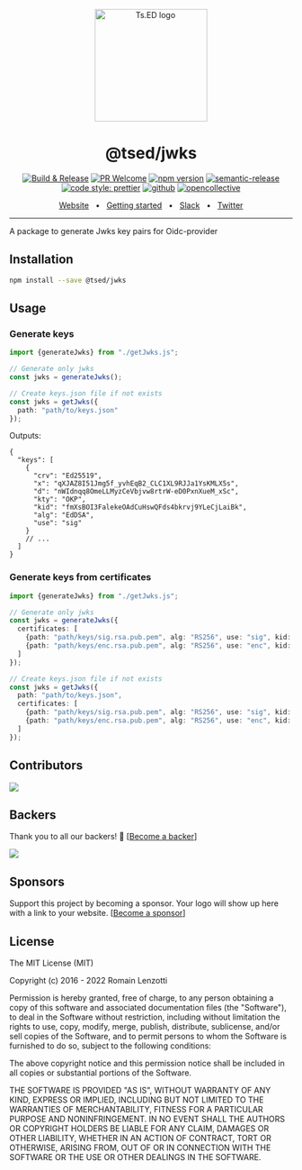 <p style="text-align: center" align="center">
 <a href="https://tsed.dev" target="_blank"><img src="https://tsed.devtsed-og.png" width="200" alt="Ts.ED logo"/></a>
</p>

<div align="center">
   <h1>@tsed/jwks</h1>

[![Build & Release](https://github.com/tsedio/tsed/workflows/Build%20&%20Release/badge.svg)](https://github.com/tsedio/tsed/actions?query=workflow%3A%22Build+%26+Release%22)
[![PR Welcome](https://img.shields.io/badge/PRs-welcome-brightgreen.svg)](https://github.com/tsedio/tsed/blob/master/CONTRIBUTING.md)
[![npm version](https://badge.fury.io/js/%40tsed%2Fcommon.svg)](https://badge.fury.io/js/%40tsed%2Fcommon)
[![semantic-release](https://img.shields.io/badge/%20%20%F0%9F%93%A6%F0%9F%9A%80-semantic--release-e10079.svg)](https://github.com/semantic-release/semantic-release)
[![code style: prettier](https://img.shields.io/badge/code_style-prettier-ff69b4.svg?style=flat-square)](https://github.com/prettier/prettier)
[![github](https://img.shields.io/static/v1?label=Github%20sponsor&message=%E2%9D%A4&logo=GitHub&color=%23fe8e86)](https://github.com/sponsors/romakita)
[![opencollective](https://img.shields.io/static/v1?label=OpenCollective%20sponsor&message=%E2%9D%A4&logo=OpenCollective&color=%23fe8e86)](https://opencollective.com/tsed)

</div>

<div align="center">
  <a href="https://tsed.dev/">Website</a>
  <span>&nbsp;&nbsp;•&nbsp;&nbsp;</span>
  <a href="https://tsed.dev/getting-started/">Getting started</a>
  <span>&nbsp;&nbsp;•&nbsp;&nbsp;</span>
  <a href="https://slack.tsed.io">Slack</a>
  <span>&nbsp;&nbsp;•&nbsp;&nbsp;</span>
  <a href="https://twitter.com/TsED_io">Twitter</a>
</div>

<hr />

A package to generate Jwks key pairs for Oidc-provider

## Installation

```bash
npm install --save @tsed/jwks
```

## Usage

### Generate keys

```typescript
import {generateJwks} from "./getJwks.js";

// Generate only jwks
const jwks = generateJwks();

// Create keys.json file if not exists
const jwks = getJwks({
  path: "path/to/keys.json"
});
```

Outputs:

```jsonc
{
  "keys": [
    {
      "crv": "Ed25519",
      "x": "qXJAZ8I51Jmg5f_yvhEqB2_CLC1XL9RJJa1YsKMLX5s",
      "d": "nWIdnqq8OmeLLMyzCeVbjvw8rtrW-eD0PxnXueM_xSc",
      "kty": "OKP",
      "kid": "fmXsBOI3FalekeOAdCuHswQFds4bkrvj9YLeCjLaiBk",
      "alg": "EdDSA",
      "use": "sig"
    }
    // ...
  ]
}
```

### Generate keys from certificates

```typescript
import {generateJwks} from "./getJwks.js";

// Generate only jwks
const jwks = generateJwks({
  certificates: [
    {path: "path/keys/sig.rsa.pub.pem", alg: "RS256", use: "sig", kid: "key-0"},
    {path: "path/keys/enc.rsa.pub.pem", alg: "RS256", use: "enc", kid: "key-1"}
  ]
});

// Create keys.json file if not exists
const jwks = getJwks({
  path: "path/to/keys.json",
  certificates: [
    {path: "path/keys/sig.rsa.pub.pem", alg: "RS256", use: "sig", kid: "key-0"},
    {path: "path/keys/enc.rsa.pub.pem", alg: "RS256", use: "enc", kid: "key-1"}
  ]
});
```

## Contributors

<a href="https://github.com/tsedio/tsed/graphs/contributors"><img src="https://opencollective.com/tsed/contributors.svg?width=890" /></a>

## Backers

Thank you to all our backers! 🙏 [[Become a backer](https://opencollective.com/tsed#backer)]

<a href="https://opencollective.com/tsed#backers" target="_blank"><img src="https://opencollective.com/tsed/backers.svg?width=890"></a>

## Sponsors

Support this project by becoming a sponsor. Your logo will show up here with a link to your
website. [[Become a sponsor](https://opencollective.com/tsed#sponsor)]

## License

The MIT License (MIT)

Copyright (c) 2016 - 2022 Romain Lenzotti

Permission is hereby granted, free of charge, to any person obtaining a copy of this software and associated
documentation files (the "Software"), to deal in the Software without restriction, including without limitation the
rights to use, copy, modify, merge, publish, distribute, sublicense, and/or sell copies of the Software, and to permit
persons to whom the Software is furnished to do so, subject to the following conditions:

The above copyright notice and this permission notice shall be included in all copies or substantial portions of the
Software.

THE SOFTWARE IS PROVIDED "AS IS", WITHOUT WARRANTY OF ANY KIND, EXPRESS OR IMPLIED, INCLUDING BUT NOT LIMITED TO THE
WARRANTIES OF MERCHANTABILITY, FITNESS FOR A PARTICULAR PURPOSE AND NONINFRINGEMENT. IN NO EVENT SHALL THE AUTHORS OR
COPYRIGHT HOLDERS BE LIABLE FOR ANY CLAIM, DAMAGES OR OTHER LIABILITY, WHETHER IN AN ACTION OF CONTRACT, TORT OR
OTHERWISE, ARISING FROM, OUT OF OR IN CONNECTION WITH THE SOFTWARE OR THE USE OR OTHER DEALINGS IN THE SOFTWARE.
